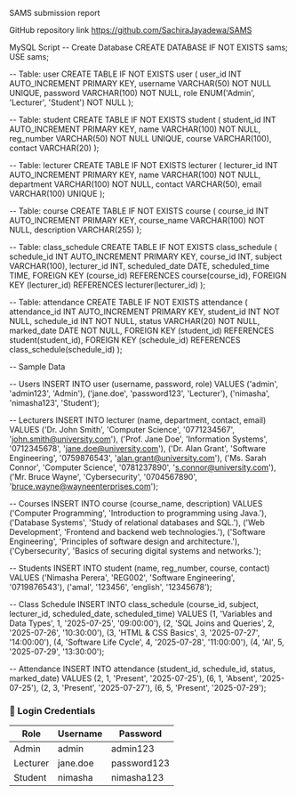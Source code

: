 SAMS submission report

GitHub repository link
https://github.com/SachiraJayadewa/SAMS

MySQL Script
-- Create Database
CREATE DATABASE IF NOT EXISTS sams;
USE sams;

-- Table: user
CREATE TABLE IF NOT EXISTS user (
    user_id INT AUTO_INCREMENT PRIMARY KEY,
    username VARCHAR(50) NOT NULL UNIQUE,
    password VARCHAR(100) NOT NULL,
    role ENUM('Admin', 'Lecturer', 'Student') NOT NULL
);

-- Table: student
CREATE TABLE IF NOT EXISTS student (
    student_id INT AUTO_INCREMENT PRIMARY KEY,
    name VARCHAR(100) NOT NULL,
    reg_number VARCHAR(50) NOT NULL UNIQUE,
    course VARCHAR(100),
    contact VARCHAR(20)
);

-- Table: lecturer
CREATE TABLE IF NOT EXISTS lecturer (
    lecturer_id INT AUTO_INCREMENT PRIMARY KEY,
    name VARCHAR(100) NOT NULL,
    department VARCHAR(100) NOT NULL,
    contact VARCHAR(50),
    email VARCHAR(100) UNIQUE
);

-- Table: course
CREATE TABLE IF NOT EXISTS course (
    course_id INT AUTO_INCREMENT PRIMARY KEY,
    course_name VARCHAR(100) NOT NULL,
    description VARCHAR(255)
);

-- Table: class_schedule
CREATE TABLE IF NOT EXISTS class_schedule (
    schedule_id INT AUTO_INCREMENT PRIMARY KEY,
    course_id INT,
    subject VARCHAR(100),
    lecturer_id INT,
    scheduled_date DATE,
    scheduled_time TIME,
    FOREIGN KEY (course_id) REFERENCES course(course_id),
    FOREIGN KEY (lecturer_id) REFERENCES lecturer(lecturer_id)
);

-- Table: attendance
CREATE TABLE IF NOT EXISTS attendance (
    attendance_id INT AUTO_INCREMENT PRIMARY KEY,
    student_id INT NOT NULL,
    schedule_id INT NOT NULL,
    status VARCHAR(20) NOT NULL,
    marked_date DATE NOT NULL,
    FOREIGN KEY (student_id) REFERENCES student(student_id),
    FOREIGN KEY (schedule_id) REFERENCES class_schedule(schedule_id)
);

-- Sample Data

-- Users
INSERT INTO user (username, password, role) VALUES
('admin', 'admin123', 'Admin'),
('jane.doe', 'password123', 'Lecturer'),
('nimasha', 'nimasha123', 'Student');

-- Lecturers
INSERT INTO lecturer (name, department, contact, email) VALUES
('Dr. John Smith', 'Computer Science', '0771234567', 'john.smith@university.com'),
('Prof. Jane Doe', 'Information Systems', '0712345678', 'jane.doe@university.com'),
('Dr. Alan Grant', 'Software Engineering', '0759876543', 'alan.grant@university.com'),
('Ms. Sarah Connor', 'Computer Science', '0781237890', 's.connor@university.com'),
('Mr. Bruce Wayne', 'Cybersecurity', '0704567890', 'bruce.wayne@wayneenterprises.com');

-- Courses
INSERT INTO course (course_name, description) VALUES
('Computer Programming', 'Introduction to programming using Java.'),
('Database Systems', 'Study of relational databases and SQL.'),
('Web Development', 'Frontend and backend web technologies.'),
('Software Engineering', 'Principles of software design and architecture.'),
('Cybersecurity', 'Basics of securing digital systems and networks.');

-- Students
INSERT INTO student (name, reg_number, course, contact) VALUES
('Nimasha Perera', 'REG002', 'Software Engineering', '0719876543'),
('amal', '123456', 'english', '12345678');

-- Class Schedule
INSERT INTO class_schedule (course_id, subject, lecturer_id, scheduled_date, scheduled_time) VALUES
(1, 'Variables and Data Types', 1, '2025-07-25', '09:00:00'),
(2, 'SQL Joins and Queries', 2, '2025-07-26', '10:30:00'),
(3, 'HTML & CSS Basics', 3, '2025-07-27', '14:00:00'),
(4, 'Software Life Cycle', 4, '2025-07-28', '11:00:00'),
(4, 'AI', 5, '2025-07-29', '13:30:00');

-- Attendance
INSERT INTO attendance (student_id, schedule_id, status, marked_date) VALUES
(2, 1, 'Present', '2025-07-25'),
(6, 1, 'Absent', '2025-07-25'),
(2, 3, 'Present', '2025-07-27'),
(6, 5, 'Present', '2025-07-29');



### 🔐 Login Credentials

| Role     | Username     | Password     |
|----------|--------------|--------------|
| Admin    | admin        | admin123     |
| Lecturer | jane.doe     | password123  |
| Student  | nimasha      | nimasha123   |
